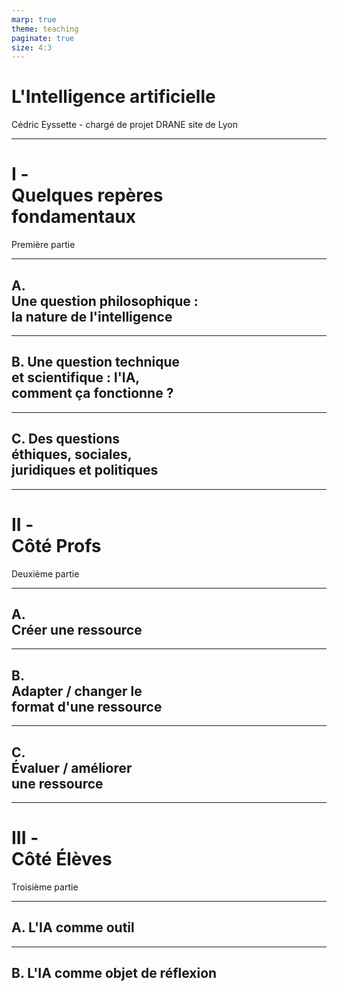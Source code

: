```yaml
---
marp: true
theme: teaching
paginate: true
size: 4:3
---
```


<!-- _class: titre -->

# L'Intelligence artificielle

Cédric Eyssette - chargé de projet
DRANE site de Lyon



---
<!-- _class: partie -->
# I - <br>Quelques repères <br>fondamentaux <!-- fit -->
Première partie


---
<!-- _class: souspartie -->
## A. <br>Une question philosophique :<br> la nature de l'intelligence <!-- fit -->



<!-- 
Intelligence artificielle


intelligence => Logos
Noûs
(matière / esprit ; ce qui nous rapproche de la divinité)

propre de l'être humain

raisonner (rapport à soi)
juger, décider (rapport au monde)
discuter (rapport aux autres)


Intelligence :
capacité à résoudre des problèmes


Question de la mécanisation de l'intelligence

test de Turing
(+ autres tests)

chambre chinoise

animal machine => homme machine

canard de vaucanson
Mechanical turc

rapport au corps : cognition incarnée

-->



---
<!-- _class: souspartie -->
## B. Une question technique<br> et scientifique : l'IA, <br>comment ça fonctionne ?<!-- fit -->

<!-- 

étroite / générale
faible / forte


Algorithmes
Machine Learning
Deep Learning

IA générative
prédiction / vérité
prompt


IA symbolique / fonctionnalisme / computationnalisme / représentationalisme
connexionisme ; réseaux de neurones


-->


---
<!-- _class: souspartie -->
## C. Des questions <br>éthiques, sociales,<br>juridiques et politiques <!-- fit -->

<!--

Conséquences sur :
- environnement
- travail

Voir : schéma / document Europe
-->

---
<!-- _class: partie -->
# II - <br>Côté Profs <!-- fit -->
Deuxième partie


---
<!-- _class: souspartie -->
## A. <br>Créer une ressource <!-- fit -->

---
<!-- _class: souspartie -->
## B. <br>Adapter / changer le <br>format d'une ressource <!-- fit -->


---
<!-- _class: souspartie -->
## C. <br>Évaluer / améliorer<br> une ressource <!-- fit -->



---
<!-- _class: partie -->
# III - <br>Côté Élèves <!-- fit -->
Troisième partie

---
<!-- _class: souspartie -->
## A.  L'IA comme outil

<!-- 
un outil d'aide à l'apprentissage
tutorat
système de révision
learning analytics
-->

---
<!-- _class: souspartie -->
## B. L'IA comme objet de réflexion

<!--
approche EMI : évaluation de l'information
approche philo/littéraire : l'imaginaire de l'IA, des robots …
-->
